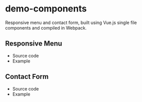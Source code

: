 # demo-components

Responsive menu and contact form, built using Vue.js single file components and compiled in Webpack.

## Responsive Menu

* Source code
* Example

## Contact Form

* Source code
* Example
